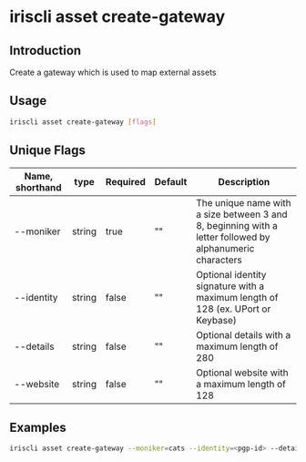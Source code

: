# iriscli asset create-gateway

## Introduction

Create a gateway which is used to map external assets

## Usage

```bash
iriscli asset create-gateway [flags]
```

## Unique Flags

| Name, shorthand     | type   | Required | Default  | Description                                                         |
| --------------------| -----  | -------- | -------- | ------------------------------------------------------------------- |
| --moniker           | string | true     | ""       | The unique name with a size between 3 and 8, beginning with a letter followed by alphanumeric characters|
| --identity          | string | false    | ""       | Optional identity signature with a maximum length of 128 (ex. UPort or Keybase)|
| --details           | string | false    | ""       | Optional details with a maximum length of 280|
| --website           | string | false    | ""       | Optional website with a maximum length of 128|

## Examples

```bash
iriscli asset create-gateway --moniker=cats --identity=<pgp-id> --details="Cat Tokens" --website="www.example.com" --from=<key-name> --chain-id=irishub --fee=0.3iris
```
